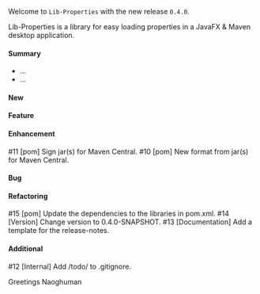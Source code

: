 Welcome to `Lib-Properties` with the new release `0.4.0`.

Lib-Properties is a library for easy loading properties in a JavaFX & Maven 
desktop application.



#### Summary
* ...
* ...



#### New



#### Feature



#### Enhancement
#11 [pom] Sign jar(s) for Maven Central.
#10 [pom] New format from jar(s) for Maven Central.



#### Bug



#### Refactoring
#15 [pom] Update the dependencies to the libraries in pom.xml.
#14 [Version] Change version to 0.4.0-SNAPSHOT.
#13 [Documentation] Add a template for the release-notes.



#### Additional
#12 [Internal] Add /todo/ to .gitignore.



Greetings
Naoghuman



[//]: # (Issues which will be integrated in this release)



[//]: # (Links)

